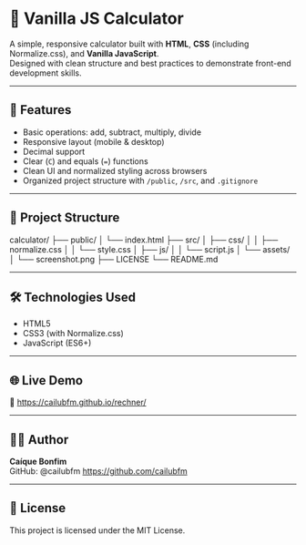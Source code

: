# 🧮 Vanilla JS Calculator

A simple, responsive calculator built with **HTML**, **CSS** (including Normalize.css), and **Vanilla JavaScript**.  
Designed with clean structure and best practices to demonstrate front-end development skills.

---

## 🚀 Features

- Basic operations: add, subtract, multiply, divide
- Responsive layout (mobile & desktop)
- Decimal support
- Clear (`C`) and equals (`=`) functions
- Clean UI and normalized styling across browsers
- Organized project structure with `/public`, `/src`, and `.gitignore`

---

## 📁 Project Structure

calculator/
├── public/
│ └── index.html
├── src/
│ ├── css/
│ │ ├── normalize.css
│ │ └── style.css
│ ├── js/
│ │ └── script.js
│ └── assets/
│ └── screenshot.png
├── LICENSE
└── README.md

---

## 🛠 Technologies Used

- HTML5
- CSS3 (with Normalize.css)
- JavaScript (ES6+)

---

## 🌐 Live Demo

🔗 https://cailubfm.github.io/rechner/

---

## 👨‍💻 Author

**Caíque Bonfim**  
GitHub: @cailubfm https://github.com/cailubfm

---

## 📄 License

This project is licensed under the MIT License.

